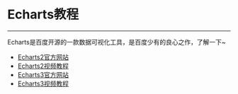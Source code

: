 # Echarts教程

---

Echarts是百度开源的一款数据可视化工具，是百度少有的良心之作，了解一下~
- [Echarts2官方网站](http://echarts.baidu.com/echarts2/index.html)
- [Echarts2视频教程](http://study.163.com/course/introduction.htm?courseId=1016007)
- [Echarts3官方网站](http://echarts.baidu.com/index.html)
- [Echarts3视频教程](http://www.imooc.com/learn/687)